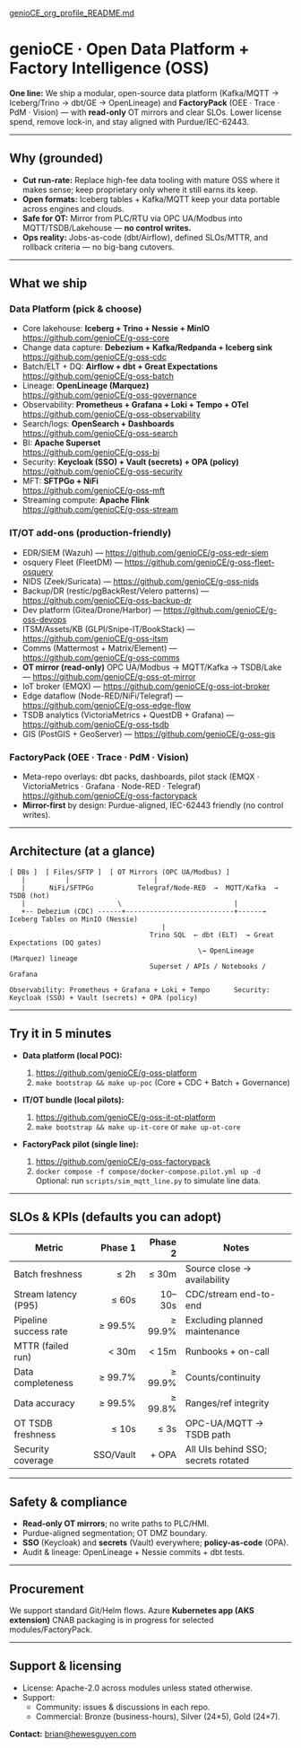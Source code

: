 [genioCE_org_profile_README.md](https://github.com/user-attachments/files/22061221/genioCE_org_profile_README.md)
# genioCE · Open Data Platform + Factory Intelligence (OSS)

**One line:** We ship a modular, open-source data platform (Kafka/MQTT → Iceberg/Trino → dbt/GE → OpenLineage) and **FactoryPack** (OEE · Trace · PdM · Vision) — with **read-only** OT mirrors and clear SLOs. Lower license spend, remove lock-in, and stay aligned with Purdue/IEC-62443.

---

## Why (grounded)

- **Cut run-rate:** Replace high-fee data tooling with mature OSS where it makes sense; keep proprietary only where it still earns its keep.
- **Open formats:** Iceberg tables + Kafka/MQTT keep your data portable across engines and clouds.
- **Safe for OT:** Mirror from PLC/RTU via OPC UA/Modbus into MQTT/TSDB/Lakehouse — **no control writes.**
- **Ops reality:** Jobs-as-code (dbt/Airflow), defined SLOs/MTTR, and rollback criteria — no big-bang cutovers.

---

## What we ship

### Data Platform (pick & choose)
- Core lakehouse: **Iceberg + Trino + Nessie + MinIO**  
  https://github.com/genioCE/g-oss-core
- Change data capture: **Debezium + Kafka/Redpanda + Iceberg sink**  
  https://github.com/genioCE/g-oss-cdc
- Batch/ELT + DQ: **Airflow + dbt + Great Expectations**  
  https://github.com/genioCE/g-oss-batch
- Lineage: **OpenLineage (Marquez)**  
  https://github.com/genioCE/g-oss-governance
- Observability: **Prometheus + Grafana + Loki + Tempo + OTel**  
  https://github.com/genioCE/g-oss-observability
- Search/logs: **OpenSearch + Dashboards**  
  https://github.com/genioCE/g-oss-search
- BI: **Apache Superset**  
  https://github.com/genioCE/g-oss-bi
- Security: **Keycloak (SSO) + Vault (secrets) + OPA (policy)**  
  https://github.com/genioCE/g-oss-security
- MFT: **SFTPGo + NiFi**  
  https://github.com/genioCE/g-oss-mft
- Streaming compute: **Apache Flink**  
  https://github.com/genioCE/g-oss-stream

### IT/OT add-ons (production-friendly)
- EDR/SIEM (Wazuh) — https://github.com/genioCE/g-oss-edr-siem  
- osquery Fleet (FleetDM) — https://github.com/genioCE/g-oss-fleet-osquery  
- NIDS (Zeek/Suricata) — https://github.com/genioCE/g-oss-nids  
- Backup/DR (restic/pgBackRest/Velero patterns) — https://github.com/genioCE/g-oss-backup-dr  
- Dev platform (Gitea/Drone/Harbor) — https://github.com/genioCE/g-oss-devops  
- ITSM/Assets/KB (GLPI/Snipe-IT/BookStack) — https://github.com/genioCE/g-oss-itsm  
- Comms (Mattermost + Matrix/Element) — https://github.com/genioCE/g-oss-comms  
- **OT mirror (read-only)** OPC UA/Modbus → MQTT/Kafka → TSDB/Lake — https://github.com/genioCE/g-oss-ot-mirror  
- IoT broker (EMQX) — https://github.com/genioCE/g-oss-iot-broker  
- Edge dataflow (Node-RED/NiFi/Telegraf) — https://github.com/genioCE/g-oss-edge-flow  
- TSDB analytics (VictoriaMetrics + QuestDB + Grafana) — https://github.com/genioCE/g-oss-tsdb  
- GIS (PostGIS + GeoServer) — https://github.com/genioCE/g-oss-gis

### FactoryPack (OEE · Trace · PdM · Vision)
- Meta-repo overlays: dbt packs, dashboards, pilot stack (EMQX · VictoriaMetrics · Grafana · Node-RED · Telegraf)  
  https://github.com/genioCE/g-oss-factorypack
- **Mirror-first** by design: Purdue-aligned, IEC-62443 friendly (no control writes).

---

## Architecture (at a glance)

```
[ DBs ]  [ Files/SFTP ]  [ OT Mirrors (OPC UA/Modbus) ]
   |          |                     |
   |      NiFi/SFTPGo           Telegraf/Node-RED  →  MQTT/Kafka  →  TSDB (hot)
   |                       \                            |
   +-- Debezium (CDC) ------+---------------------------+------→  Iceberg Tables on MinIO (Nessie)
                                      |
                                   Trino SQL  ← dbt (ELT)  → Great Expectations (DQ gates)
                                               \→ OpenLineage (Marquez) lineage
                                   Superset / APIs / Notebooks / Grafana

Observability: Prometheus + Grafana + Loki + Tempo      Security: Keycloak (SSO) + Vault (secrets) + OPA (policy)
```

---

## Try it in 5 minutes

- **Data platform (local POC):**
  1) https://github.com/genioCE/g-oss-platform  
  2) `make bootstrap && make up-poc` (Core + CDC + Batch + Governance)

- **IT/OT bundle (local pilots):**
  1) https://github.com/genioCE/g-oss-it-ot-platform  
  2) `make bootstrap && make up-it-core` or `make up-ot-core`

- **FactoryPack pilot (single line):**
  1) https://github.com/genioCE/g-oss-factorypack  
  2) `docker compose -f compose/docker-compose.pilot.yml up -d`  
     Optional: run `scripts/sim_mqtt_line.py` to simulate line data.

---

## SLOs & KPIs (defaults you can adopt)

| Metric                     | Phase 1        | Phase 2        | Notes                                |
|---                         |---:            |---:            |---                                   |
| Batch freshness            | ≤ 2h           | ≤ 30m          | Source close → availability          |
| Stream latency (P95)       | ≤ 60s          | 10–30s         | CDC/stream end-to-end                |
| Pipeline success rate      | ≥ 99.5%        | ≥ 99.9%        | Excluding planned maintenance        |
| MTTR (failed run)          | < 30m          | < 15m          | Runbooks + on-call                   |
| Data completeness          | ≥ 99.7%        | ≥ 99.9%        | Counts/continuity                    |
| Data accuracy              | ≥ 99.5%        | ≥ 99.8%        | Ranges/ref integrity                 |
| OT TSDB freshness          | ≤ 10s          | ≤ 3s           | OPC-UA/MQTT → TSDB path              |
| Security coverage          | SSO/Vault      | + OPA          | All UIs behind SSO; secrets rotated  |

---

## Safety & compliance

- **Read-only OT mirrors**; no write paths to PLC/HMI.  
- Purdue-aligned segmentation; OT DMZ boundary.  
- **SSO** (Keycloak) and **secrets** (Vault) everywhere; **policy-as-code** (OPA).  
- Audit & lineage: OpenLineage + Nessie commits + dbt tests.

---

## Procurement

We support standard Git/Helm flows. Azure **Kubernetes app (AKS extension)** CNAB packaging is in progress for selected modules/FactoryPack.

---

## Support & licensing

- License: Apache-2.0 across modules unless stated otherwise.  
- Support:
  - Community: issues & discussions in each repo.  
  - Commercial: Bronze (business-hours), Silver (24×5), Gold (24×7).

**Contact:** brian@hewesguyen.com
